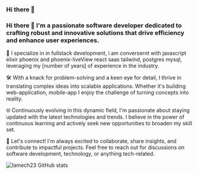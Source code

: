 ### Hi there 👋

### Hi there 👋 I'm  a passionate software developer dedicated to crafting robust and innovative solutions that drive efficiency and enhance user experiences.

🚀 I specialize in  in fullstack  development, i am conversernt with   javascript elixir phoenix and phoenix-liveView  react saas tailwind, postgres mysql, leveraging my [number of years] of experience in the industry.

🛠️ With a knack for problem-solving and a keen eye for detail, I thrive in translating complex ideas into scalable applications. Whether it's building web-application, mobile-app  I enjoy the challenge of turning concepts into reality.

🌐 Continuously evolving in this dynamic field, I'm passionate about staying updated with the latest technologies and trends. I believe in the power of continuous learning and actively seek new opportunities to broaden my skill set.

🤝 Let's connect! I'm always excited to collaborate, share insights, and contribute to impactful projects. Feel free to reach out for discussions on software development, technology, or anything tech-related.

![lamech23 GitHub stats](https://github-readme-stats.vercel.app/api?username=lamech23&theme=dark&show_icons=true)
<!--
**lamech23/lamech23** is a ✨ _special_ ✨ repository because its `README.md` (this file) appears on your GitHub profile.

Here are some ideas to get you started:

- 🔭 I’m currently working on ...
- 🌱 I’m currently learning ...
- 👯 I’m looking to collaborate on ...
- 🤔 I’m looking for help with ...
- 💬 Ask me about ...
- 📫 How to reach me: ...
- 😄 Pronouns: ...
- ⚡ Fun fact: ...
-->
